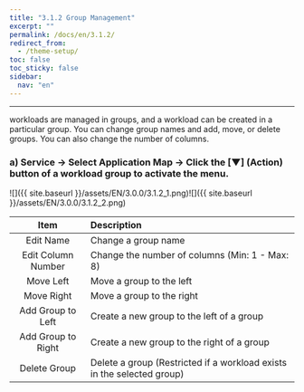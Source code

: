 ```yaml
---
title: "3.1.2 Group Management"
excerpt: ""
permalink: /docs/en/3.1.2/
redirect_from:
  - /theme-setup/
toc: false
toc_sticky: false
sidebar:
  nav: "en"
---
```



---

workloads are managed in groups, and a workload can be created in a particular group. You can change group names and add, move, or delete groups. You can also change the number of columns.

### a\) Service → Select Application Map → Click the [▼] (Action) button of a workload group to activate the menu.
![]({{ site.baseurl }}/assets/EN/3.0.0/3.1.2_1.png)![]({{ site.baseurl }}/assets/EN/3.0.0/3.1.2_2.png)

| Item | Description |
| :---: | :--- |
| Edit Name | Change a group name |
| Edit Column Number | Change the number of columns \(Min: 1 - Max: 8\) |
| Move Left | Move a group to the left |
| Move Right | Move a group to the right |
| Add Group to Left | Create a new group to the left of a group |
| Add Group to Right | Create a new group to the right of a group |
| Delete Group | Delete a group \(Restricted if a workload exists in the selected group\) |
